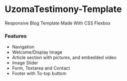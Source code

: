 # UzomaTestimony-Template
Responsive Blog Template Made With CSS Flexbox

### Features
- Navigation
- Welcome/Display Image
- Article section with pictures, and embedded video
- Image Slider
- Form, Textarea and Contact
- Footer with To-top buttom
